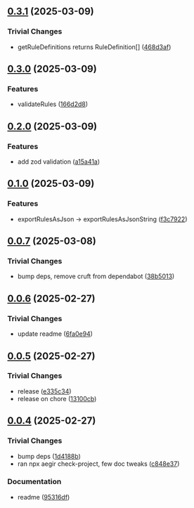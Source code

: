 ## [0.3.1](https://github.com/dozyio/evm-rule-engine/compare/v0.3.0...v0.3.1) (2025-03-09)

### Trivial Changes

* getRuleDefinitions returns RuleDefinition[] ([468d3af](https://github.com/dozyio/evm-rule-engine/commit/468d3af81828165cd878f6c377fbbddb8ce43c75))

## [0.3.0](https://github.com/dozyio/evm-rule-engine/compare/v0.2.0...v0.3.0) (2025-03-09)

### Features

* validateRules ([166d2d8](https://github.com/dozyio/evm-rule-engine/commit/166d2d88104c33422db0ab80f811c85abe69a948))

## [0.2.0](https://github.com/dozyio/evm-rule-engine/compare/v0.1.0...v0.2.0) (2025-03-09)

### Features

* add zod validation ([a15a41a](https://github.com/dozyio/evm-rule-engine/commit/a15a41a9bfe2d4721a16f07795ce469010c614ec))

## [0.1.0](https://github.com/dozyio/evm-rule-engine/compare/v0.0.7...v0.1.0) (2025-03-09)

### Features

* exportRulesAsJson -> exportRulesAsJsonString ([f3c7922](https://github.com/dozyio/evm-rule-engine/commit/f3c79220d795ce3d65d7993ea25b08b534a73405))

## [0.0.7](https://github.com/dozyio/evm-rule-engine/compare/v0.0.6...v0.0.7) (2025-03-08)

### Trivial Changes

* bump deps, remove cruft from dependabot ([38b5013](https://github.com/dozyio/evm-rule-engine/commit/38b501305576274ce3093ad663ce33592569c36d))

## [0.0.6](https://github.com/dozyio/evm-rule-engine/compare/v0.0.5...v0.0.6) (2025-02-27)

### Trivial Changes

* update readme ([6fa0e94](https://github.com/dozyio/evm-rule-engine/commit/6fa0e94a491853c05e359004581172a9cb640477))

## [0.0.5](https://github.com/dozyio/evm-rule-engine/compare/v0.0.4...v0.0.5) (2025-02-27)

### Trivial Changes

* release ([e335c34](https://github.com/dozyio/evm-rule-engine/commit/e335c34fa5e89b95c8c796b285fabb2e8490d104))
* release on chore ([13100cb](https://github.com/dozyio/evm-rule-engine/commit/13100cbb5ca30b056c42e440fd468302122e1e28))

## [0.0.4](https://github.com/dozyio/evm-rule-engine/compare/v0.0.3...v0.0.4) (2025-02-27)

### Trivial Changes

* bump deps ([1d4188b](https://github.com/dozyio/evm-rule-engine/commit/1d4188b5014c53dc497e46ba8c5a72e7a01a8c15))
* ran npx aegir check-project, few doc tweaks ([c848e37](https://github.com/dozyio/evm-rule-engine/commit/c848e3717ac5ff883b364121d6c5fba5946ab904))

### Documentation

* readme ([95316df](https://github.com/dozyio/evm-rule-engine/commit/95316df8a768d5bdbb5594ce74b9f344224673c3))
